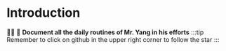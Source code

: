 # Introduction
:tada::tada: :tada: **Document all the daily routines of Mr. Yang in his efforts**
:::tip
Remember to click on github in the upper right corner to follow the star
:::
